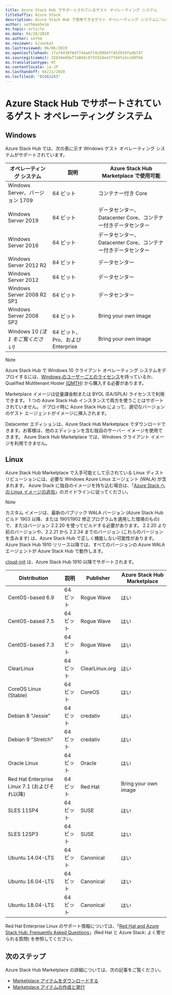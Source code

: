 ```yaml
---
title: Azure Stack Hub でサポートされているゲスト オペレーティング システム
titleSuffix: Azure Stack
description: Azure Stack Hub で使用できるゲスト オペレーティング システムについて説明します。
author: sethmanheim
ms.topic: article
ms.date: 04/20/2020
ms.author: sethm
ms.reviewer: kivenkat
ms.lastreviewed: 06/06/2019
ms.openlocfilehash: 17af4430f84f744a6ff4c8994ff453939fadb747
ms.sourcegitcommit: 32834e69ef7a804c873fd1de4377d4fa3cc60fb6
ms.translationtype: HT
ms.contentlocale: ja-JP
ms.lasthandoff: 04/21/2020
ms.locfileid: "81661243"
---
```

# <a name="guest-operating-systems-supported-on-azure-stack-hub"></a>Azure Stack Hub でサポートされているゲスト オペレーティング システム

## <a name="windows"></a>Windows

Azure Stack Hub では、次の表に示す Windows ゲスト オペレーティング システムがサポートされています。

| オペレーティング システム | 説明 | Azure Stack Hub Marketplace で使用可能 |
| --- | --- | --- |
| Windows Server、バージョン 1709 | 64 ビット | コンテナー付き Core |
| Windows Server 2019 | 64 ビット |  データセンター、Datacenter Core、コンテナー付きデータセンター |
| Windows Server 2016 | 64 ビット |  データセンター、Datacenter Core、コンテナー付きデータセンター |
| Windows Server 2012 R2 | 64 ビット |  データセンター |
| Windows Server 2012 | 64 ビット |  データセンター |
| Windows Server 2008 R2 SP1 | 64 ビット |  データセンター |
| Windows Server 2008 SP2 | 64 ビット |  Bring your own image |
| Windows 10 *(注 1 をご覧ください)* | 64 ビット、Pro、および Enterprise | Bring your own image |

> [!NOTE]
> Azure Stack Hub で Windows 10 クライアント オペレーティング システムをデプロイするには、[Windows のユーザーごとのライセンス](https://www.microsoft.com/licensing/product-licensing/windows10.aspx)を持っているか、Qualified Multitenant Hoster [(QMTH](https://www.microsoft.com/en-us/CloudandHosting/licensing_sca.aspx)) から購入する必要があります。

Marketplace イメージは従量課金制または BYOL (EA/SPLA) ライセンスで利用できます。 1 つの Azure Stack Hub インスタンスで両方を使うことはサポートされていません。 デプロイ時に Azure Stack Hub によって、適切なバージョンのゲスト エージェントがイメージに挿入されます。

Datacenter エディションは、Azure Stack Hub Marketplace でダウンロードできます。お客様は、他のエディションを含む独自のサーバー イメージを使用できます。 Azure Stack Hub Marketplace では、Windows クライアント イメージを利用できません。

## <a name="linux"></a>Linux

Azure Stack Hub Marketplace で入手可能として示されている Linux ディストリビューションには、必要な Windows Azure Linux エージェント (WALA) が含まれます。 Azure Stack に独自のイメージを持ち込む場合は、「[Azure Stack への Linux イメージの追加](azure-stack-linux.md)」のガイドラインに従ってください。

> [!NOTE]
> カスタム イメージは、最新のパブリック WALA バージョン (Azure Stack Hub ビルド 1903 以降、または 1901/1902 修正プログラムを適用した環境のもの) で、またはバージョン 2.2.20 を使ってビルドする必要があります。 2\.2.20 より前のバージョンや、2.2.21 から 2.2.34 までのバージョン (これらのバージョンを含みます) は、Azure Stack Hub で正しく機能しない可能性があります。 Azure Stack Hub 1910 リリース以降では、すべてのバージョンの Azure WALA エージェントが Azure Stack Hub で動作します。
>
> [cloud-init](https://cloud-init.io/) は、Azure Stack Hub 1910 以降でサポートされます。

| Distribution | 説明 | Publisher | Azure Stack Hub Marketplace |
| --- | --- | --- | --- |
| CentOS-based 6.9 | 64 ビット | Rogue Wave | はい |
| CentOS-based 7.5 | 64 ビット | Rogue Wave | はい |
| CentOS-based 7.3 | 64 ビット | Rogue Wave | はい |
| ClearLinux | 64 ビット | ClearLinux.org | はい |
| CoreOS Linux (Stable) |  64 ビット | CoreOS | はい |
| Debian 8 "Jessie" | 64 ビット | credativ |  はい |
| Debian 9 "Stretch" | 64 ビット | credativ | はい |
| Oracle Linux | 64 ビット | Oracle | はい |
| Red Hat Enterprise Linux 7.1 (およびそれ以降) | 64 ビット | Red Hat | Bring your own image |
| SLES 11SP4 | 64 ビット | SUSE | はい |
| SLES 12SP3 | 64 ビット | SUSE | はい |
| Ubuntu 14.04-LTS | 64 ビット | Canonical | はい |
| Ubuntu 16.04-LTS | 64 ビット | Canonical | はい |
| Ubuntu 18.04-LTS | 64 ビット | Canonical | はい |

Red Hat Enterprise Linux のサポート情報については、「[Red Hat and Azure Stack Hub: Frequently Asked Questions](https://access.redhat.com/articles/3413531)」(Red Hat と Azure Stack: よく寄せられる質問) を参照してください。

## <a name="next-steps"></a>次のステップ

Azure Stack Hub Marketplace の詳細については、次の記事をご覧ください。

- [Marketplace アイテムをダウンロードする](azure-stack-download-azure-marketplace-item.md)  
- [Marketplace アイテムの作成と発行](azure-stack-create-and-publish-marketplace-item.md)

